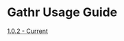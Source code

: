 # Gathr Usage Guide

[1.0.2 - Current](https://github.com/gathr-app/gathr-features/tree/release_1.0.2)
